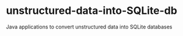 # unstructured-data-into-SQLite-db
Java applications to convert unstructured data into SQLite databases
